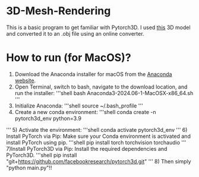 # 3D-Mesh-Rendering

This is a basic program to get familiar with Pytorch3D. I used [this](https://www.thingiverse.com/thing:6665518) 3D model and converted it to an .obj file using an online converter. 


# How to run (for MacOS)?

1) Download the Anaconda installer for macOS from the [Anaconda website](https://repo.anaconda.com/archive/).
2) Open Terminal, switch to bash,  navigate to the download location, and run the installer:
   '''shell
     bash Anaconda3-2024.06-1-MacOSX-x86_64.sh
   '''
3) Initialize Anaconda:
   '''shell
     source ~/.bash_profile
   '''
4) Create a new conda environment:
  '''shell
  conda create -n pytorch3d_env python=3.9

'''
5) Activate the environment:
'''shell
conda activate pytorch3d_env
'''
6) Install PyTorch via Pip:
Make sure your Conda environment is activated and install PyTorch using pip.
'''shell
pip install torch torchvision torchaudio
'''
7)Install PyTorch3D via Pip:
Install the required dependencies and PyTorch3D.
'''shell
pip install "git+https://github.com/facebookresearch/pytorch3d.git"
'''
8) Then simply "python main.py"!!
